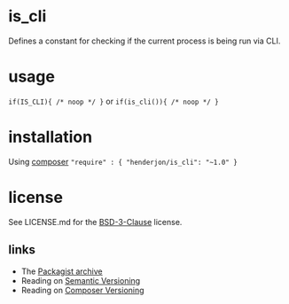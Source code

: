 # is_cli

Defines a constant for checking if the current process is being run via CLI.

# usage

`if(IS_CLI){ /* noop */ }` or `if(is_cli()){ /* noop */ }`

# installation

Using [composer](http://getcomposer.org/) `"require" : { "henderjon/is_cli": "~1.0" }`

# license

See LICENSE.md for the [BSD-3-Clause](http://opensource.org/licenses/BSD-3-Clause) license.

## links

  - The [Packagist archive](https://packagist.org/packages/henderjon/is_cli)
  - Reading on [Semantic Versioning](http://semver.org/)
  - Reading on [Composer Versioning](https://getcomposer.org/doc/01-basic-usage.md#package-versions)





